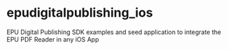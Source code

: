 epudigitalpublishing_ios
========================

EPU Digital Publishing SDK examples and seed application to integrate the EPU PDF Reader in any iOS App
